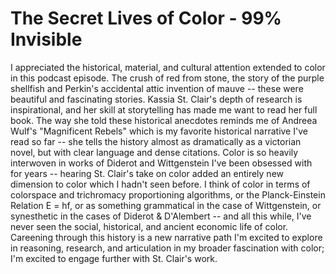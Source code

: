 # The Secret Lives of Color - 99% Invisible

I appreciated the historical, material, and cultural attention extended to color in this podcast episode. The crush of red from stone, the story of the purple shellfish and Perkin's accidental attic invention of mauve -- these were beautiful and fascinating stories. Kassia St. Clair's depth of research is inspirational, and her skill at storytelling has made me want to read her full book. The way she told these historical anecdotes reminds me of Andreea Wulf's "Magnificent Rebels" which is my favorite historical narrative I've read so far -- she tells the history almost as dramatically as a victorian novel, but with clear language and dense citations. Color is so heavily interwoven in works of Diderot and Wittgenstein I've been obsessed with for years -- hearing St. Clair's take on color added an entirely new dimension to color which I hadn't seen before. I think of color in terms of colorspace and trichromacy proportioning algorithms, or the Planck-Einstein Relation E = hf, or as something grammatical in the case of Wittgenstein, or synesthetic in the cases of Diderot & D'Alembert -- and all this while, I've never seen the social, historical, and ancient economic life of color. Careening through this history is a new narrative path I'm excited to explore in reasoning, research, and articulation in my broader fascination with color; I'm excited to engage further with St. Clair's work.
